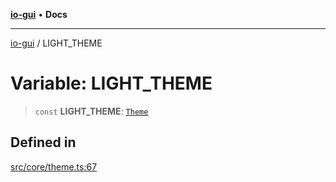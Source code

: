 [**io-gui**](../README.md) • **Docs**

***

[io-gui](../README.md) / LIGHT\_THEME

# Variable: LIGHT\_THEME

> `const` **LIGHT\_THEME**: [`Theme`](../type-aliases/Theme.md)

## Defined in

[src/core/theme.ts:67](https://github.com/io-gui/io/blob/main/src/core/theme.ts#L67)

